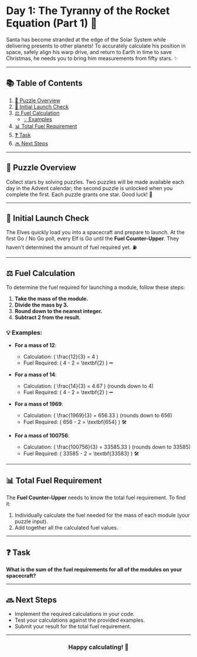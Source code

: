 # Day 1: The Tyranny of the Rocket Equation (Part 1) 🚀

Santa has become stranded at the edge of the Solar System while delivering presents to other planets! To accurately calculate his position in space, safely align his warp drive, and return to Earth in time to save Christmas, he needs you to bring him measurements from fifty stars. ✨

---

## 📚 Table of Contents

1. [🧩 Puzzle Overview](#puzzle-overview)
2. [🚀 Initial Launch Check](#initial-launch-check)
3. [⚖️ Fuel Calculation](#fuel-calculation)
   - [💡 Examples](#examples)
4. [📊 Total Fuel Requirement](#total-fuel-requirement)
5. [❓ Task](#task)
6. [🔜 Next Steps](#next-steps)

---

## 🧩 Puzzle Overview

Collect stars by solving puzzles. Two puzzles will be made available each day in the Advent calendar; the second puzzle is unlocked when you complete the first. Each puzzle grants one star. Good luck! 🎄

---

## 🚀 Initial Launch Check

The Elves quickly load you into a spacecraft and prepare to launch. At the first Go / No Go poll, every Elf is Go until the **Fuel Counter-Upper**. They haven't determined the amount of fuel required yet. ⛽️

---

## ⚖️ Fuel Calculation

To determine the fuel required for launching a module, follow these steps:

1. **Take the mass of the module.**
2. **Divide the mass by 3.**
3. **Round down to the nearest integer.**
4. **Subtract 2 from the result.**

### 💡 Examples:

- **For a mass of 12**:

  - Calculation: \( \frac{12}{3} = 4 \)
  - Fuel Required: \( 4 - 2 = \textbf{2} \) ➖

- **For a mass of 14**:

  - Calculation: \( \frac{14}{3} = 4.67 \) (rounds down to 4)
  - Fuel Required: \( 4 - 2 = \textbf{2} \) ➖

- **For a mass of 1969**:

  - Calculation: \( \frac{1969}{3} = 656.33 \) (rounds down to 656)
  - Fuel Required: \( 656 - 2 = \textbf{654} \) 🛠️

- **For a mass of 100756**:
  - Calculation: \( \frac{100756}{3} = 33585.33 \) (rounds down to 33585)
  - Fuel Required: \( 33585 - 2 = \textbf{33583} \) 🛠️

---

## 📊 Total Fuel Requirement

The **Fuel Counter-Upper** needs to know the total fuel requirement. To find it:

1. Individually calculate the fuel needed for the mass of each module (your puzzle input).
2. Add together all the calculated fuel values.

---

## ❓ Task

**What is the sum of the fuel requirements for all of the modules on your spacecraft?**

---

## 🔜 Next Steps

- Implement the required calculations in your code.
- Test your calculations against the provided examples.
- Submit your result for the total fuel requirement.

---

### <div style="text-align: center;">Happy calculating! 🎉</div>
